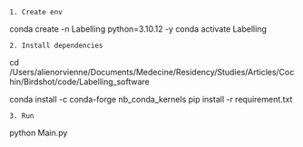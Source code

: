 
```
1. Create env
```
conda create -n Labelling python=3.10.12 -y
conda activate Labelling

```
2. Install dependencies
```
cd /Users/alienorvienne/Documents/Medecine/Residency/Studies/Articles/Cochin/Birdshot/code/Labelling_software

conda install -c conda-forge nb_conda_kernels
pip install -r requirement.txt

```
3. Run
```

python Main.py

